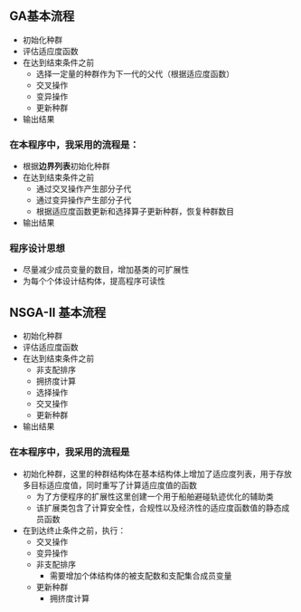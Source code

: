 ## GA基本流程
- 初始化种群
- 评估适应度函数
- 在达到结束条件之前
  - 选择一定量的种群作为下一代的父代（根据适应度函数）
  - 交叉操作
  - 变异操作
  - 更新种群
- 输出结果


### 在本程序中，我采用的流程是：
- 根据**边界列表**初始化种群
- 在达到结束条件之前
  - 通过交叉操作产生部分子代
  - 通过变异操作产生部分子代
  - 根据适应度函数更新和选择算子更新种群，恢复种群数目
- 输出结果

### 程序设计思想
- 尽量减少成员变量的数目，增加基类的可扩展性
- 为每个个体设计结构体，提高程序可读性

## NSGA-II 基本流程
- 初始化种群
- 评估适应度函数
- 在达到结束条件之前
  - 非支配排序
  - 拥挤度计算
  - 选择操作
  - 交叉操作
  - 更新种群
- 输出结果

### 在本程序中，我采用的流程是
- 初始化种群，这里的种群结构体在基本结构体上增加了适应度列表，用于存放多目标适应度值，同时重写了计算适应度值的函数
  - 为了方便程序的扩展性这里创建一个用于船舶避碰轨迹优化的辅助类
  - 该扩展类包含了计算安全性，合规性以及经济性的适应度函数值的静态成员函数
- 在到达终止条件之前，执行：
  - 交叉操作
  - 变异操作
  - 非支配排序
    - 需要增加个体结构体的被支配数和支配集合成员变量
  - 更新种群
    - 拥挤度计算


 
